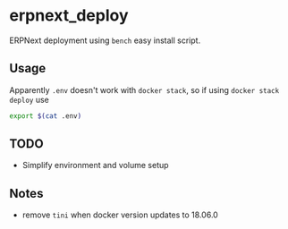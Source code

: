 # erpnext_deploy

ERPNext deployment using `bench` easy install script.

## Usage

Apparently `.env` doesn't work with `docker stack`, so if using `docker stack deploy` use

```sh
export $(cat .env)
```

## TODO

- Simplify environment and volume setup

## Notes

- remove `tini` when docker version updates to 18.06.0
